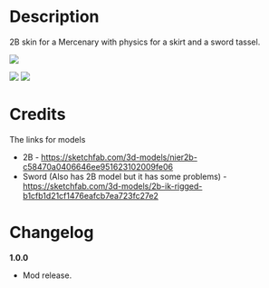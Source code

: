 # Description
2B skin for a Mercenary with physics for a skirt and a sword tassel.

![](https://cdn.discordapp.com/attachments/706089456855154778/787715997233577984/Screenshot_2.png)

![](https://cdn.discordapp.com/attachments/706089456855154778/787715990494380052/Screenshot_3.png) ![](https://cdn.discordapp.com/attachments/706089456855154778/787715992896929822/Screenshot_4.png)

# Credits
The links for models

* 2B - https://sketchfab.com/3d-models/nier2b-c58470a0406646ee951623102009fe06
* Sword (Also has 2B model but it has some problems) - https://sketchfab.com/3d-models/2b-ik-rigged-b1cfb1d21cf1476eafcb7ea723fc27e2

# Changelog

**1.0.0**

* Mod release.